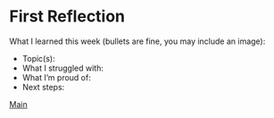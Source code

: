 # First Reflection
What I learned this week (bullets are fine, you may include an image):

- Topic(s):
- What I struggled with:
- What I’m proud of:
- Next steps:

[Main](../index.md)

